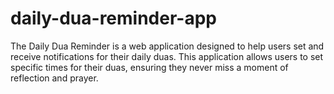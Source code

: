 # daily-dua-reminder-app

The Daily Dua Reminder is a web application designed to help users set and receive notifications for their daily duas. This application allows users to set specific times for their duas, ensuring they never miss a moment of reflection and prayer.
